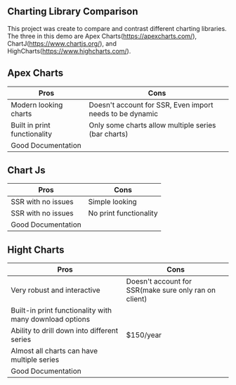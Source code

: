 ## Charting Library Comparison
This project was create to compare and contrast different charting libraries. The three in this demo are Apex Charts(https://apexcharts.com/), ChartJ(https://www.chartjs.org/), and HighCharts(https://www.highcharts.com/).

## Apex Charts

| Pros | Cons |
| --- | --- |
| Modern looking charts | Doesn't account for SSR, Even import needs to be dynamic |
| Built in print functionality | Only some charts allow multiple series (bar charts) |
| Good Documentation |

## Chart Js

| Pros | Cons |
| --- | --- |
| SSR with no issues | Simple looking |
| SSR with no issues | No print functionality |
| Good Documentation | |



## Hight Charts

| Pros | Cons |
| --- | --- |
| Very robust and interactive | Doesn't account for SSR(make sure only ran on client) |
| Built-in print functionality with many download options | |
| Ability to drill down into different series | $150/year |
| Almost all charts can have multiple series  |  |
| Good Documentation | |

